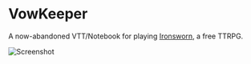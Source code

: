 # VowKeeper

A now-abandoned VTT/Notebook for playing [Ironsworn](https://www.ironswornrpg.com/), a free TTRPG.

![Screenshot](https://user-images.githubusercontent.com/12204005/187395182-b21b96dd-e05c-4004-89f2-41d5e74e4572.png)
